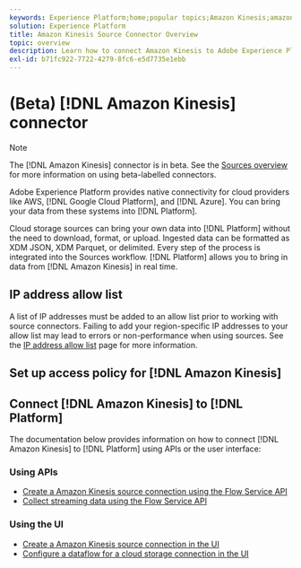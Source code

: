 ```yaml
---
keywords: Experience Platform;home;popular topics;Amazon Kinesis;amazon kinesis;Kinesis;kinesis
solution: Experience Platform
title: Amazon Kinesis Source Connector Overview
topic: overview
description: Learn how to connect Amazon Kinesis to Adobe Experience Platform using APIs or the user interface.
exl-id: b71fc922-7722-4279-8fc6-e5d7735e1ebb
---
```

# (Beta) [!DNL Amazon Kinesis] connector

>[!NOTE]
>
>The [!DNL Amazon Kinesis] connector is in beta. See the [Sources overview](../../home.md#terms-and-conditions) for more information on using beta-labelled connectors.

Adobe Experience Platform provides native connectivity for cloud providers like AWS, [!DNL Google Cloud Platform], and [!DNL Azure]. You can bring your data from these systems into [!DNL Platform].

Cloud storage sources can bring your own data into [!DNL Platform] without the need to download, format, or upload. Ingested data can be formatted as XDM JSON, XDM Parquet, or delimited. Every step of the process is integrated into the Sources workflow. [!DNL Platform] allows you to bring in data from [!DNL Amazon Kinesis] in real time.

## IP address allow list

A list of IP addresses must be added to an allow list prior to working with source connectors. Failing to add your region-specific IP addresses to your allow list may lead to errors or non-performance when using sources. See the [IP address allow list](../../ip-address-allow-list.md) page for more information.

## Set up access policy for [!DNL Amazon Kinesis]



## Connect [!DNL Amazon Kinesis] to [!DNL Platform]

The documentation below provides information on how to connect [!DNL Amazon Kinesis] to [!DNL Platform] using APIs or the user interface:

### Using APIs

- [Create a Amazon Kinesis source connection using the Flow Service API](../../tutorials/api/create/cloud-storage/kinesis.md)
- [Collect streaming data using the Flow Service API](../../tutorials/api/collect/streaming.md)

### Using the UI

- [Create a Amazon Kinesis source connection in the UI](../../tutorials/ui/create/cloud-storage/kinesis.md)
- [Configure a dataflow for a cloud storage connection in the UI](../../tutorials/ui/dataflow/streaming/cloud-storage-streaming.md)
